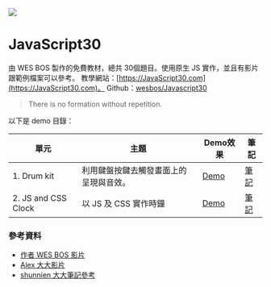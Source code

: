 ﻿![](https://javascript30.com/images/JS3-social-share.png)

# JavaScript30


由 WES BOS 製作的免費教材，總共 30個題目。使用原生 JS 實作，並且有影片跟範例檔案可以參考。
教學網站：[https://JavaScript30.com](https://JavaScript30.com)。
Github：[wesbos/Javascript30](https://github.com/wesbos/JavaScript30)

> There is no formation without repetition.

以下是 demo 目錄：

| 單元                | 主題                                   | Demo效果                                                                            | 筆記                                                                                          |
| ------------------- | -------------------------------------- | ----------------------------------------------------------------------------------- | --------------------------------------------------------------------------------------------- |
| 1. Drum kit         | 利用鍵盤按鍵去觸發畫面上的呈現與音效。 | [Demo](https://github.com/HazelHsieh/JavaScript30/01%20-%20JavaScript%20Drum%20Kit) | [筆記](https://github.com/HazelHsieh/JavaScript30/tree/main/01%20-%20JavaScript%20Drum%20Kit) |
| 2. JS and CSS Clock | 以 JS 及 CSS 實作時鐘                  | [Demo]()                                                                            | [筆記]()                                                                                      |


### 參考資料

- [作者 WES BOS 影片](https://www.youtube.com/playlist?list=PLu8EoSxDXHP6CGK4YVJhL_VWetA865GOH)
- [Alex 大大影片](https://www.youtube.com/playlist?list=PLEfh-m_KG4dYbxVoYDyT_fmXZHnuKg2Fq)
- [shunnien 大大筆記參考](https://shunnien.github.io/JavaScript30day/)